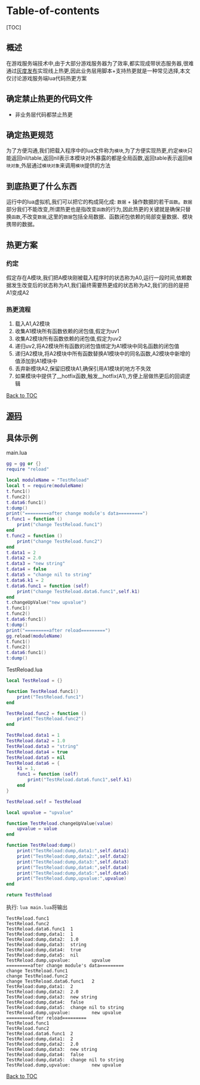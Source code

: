 <!-- date=2023-03-01 -->
<span id="busuanzi_container_page_pv" style='display:none'>
    本文阅读量: <span id="busuanzi_value_page_pv"></span> 次
</span>
<br>

# Table-of-contents
[TOC]

## 概述
在游戏服务端技术中,由于大部分游戏服务器为了效率,都实现成带状态服务器,很难通过[灰度发布](https://www.zhihu.com/tardis/sogou/art/62766088
)实现线上热更,因此业务层用脚本+支持热更就是一种常见选择,本文仅讨论游戏服务端lua代码热更方案

## 确定禁止热更的代码文件
* 非业务层代码都禁止热更

## 确定热更规范
为了方便沟通,我们把载入程序中的lua文件称为`模块`,为了方便实现热更,约定`模块`只能返回nil/table,返回nil表示本模块对外暴露的都是全局函数,返回table表示返回`模块对象`,外层通过`模块对象`来调用`模块`提供的方法

## 到底热更了什么东西
运行中的lua虚拟机,我们可以把它的构成简化成: `数据` + 操作数据的若干`函数`。`数据`部分我们不能改变,所谓热更也是指改变`函数`的行为,因此热更的关键就是确保只替换`函数`,不改变`数据`,这里的`数据`包括全局数据、函数闭包依赖的局部变量数据、模块携带的数据。

## 热更方案
### 约定
假定存在A模块,我们把A模块刚被载入程序时的状态称为A0,运行一段时间,依赖数据发生改变后的状态称为A1,我们最终需要热更成的状态称为A2,我们的目的是把A1变成A2
### 热更流程
1. 载入A1,A2模块
2. 收集A1模块所有函数依赖的闭包值,假定为uv1
3. 收集A2模块所有函数依赖的闭包值,假定为uv2
4. 递归uv2,将A2模块所有函数的闭包值绑定为A1模块中同名函数的闭包值
5. 递归A2模块,将A2模块中所有函数替换A1模块中的同名函数,A2模块中新增的值添加到A1模块中
6. 丢弃新模块A2,保留旧模块A1,确保引用A1模块的地方不失效
7. 如果模块中提供了__hotfix函数,触发__hotfix(A1),方便上层做热更后的回调逻辑

[Back to TOC](#table-of-contents)

## [源码](https://github.com/sundream/ggApp/blob/master/gg/base/reload.lua)

## 具体示例
main.lua
```lua
gg = gg or {}
require "reload"

local moduleName = "TestReload"
local t = require(moduleName)
t.func1()
t.func2()
t.data6:func1()
t:dump()
print("=========after change module's data=========")
t.func1 = function ()
    print("change TestReload.func1")
end
t.func2 = function ()
    print("change TestReload.func2")
end
t.data1 = 2
t.data2 = 2.0
t.data3 = "new string"
t.data4 = false
t.data5 = "change nil to string"
t.data6.k1 = 2
t.data6.func1 = function (self)
    print("change TestReload.data6.func1",self.k1)
end
t.changeUpValue("new upvalue")
t.func1()
t.func2()
t.data6:func1()
t:dump()
print("=========after reload=========")
gg.reload(moduleName)
t.func1()
t.func2()
t.data6:func1()
t:dump()
```

TestReload.lua
```lua
local TestReload = {}

function TestReload.func1()
    print("TestReload.func1")
end

TestReload.func2 = function ()
    print("TestReload.func2")
end

TestReload.data1 = 1
TestReload.data2 = 1.0
TestReload.data3 = "string"
TestReload.data4 = true
TestReload.data5 = nil
TestReload.data6 = {
    k1 = 1,
    func1 = function (self)
        print("TestReload.data6.func1",self.k1)
    end
}

TestReload.self = TestReload

local upvalue = "upvalue"

function TestReload.changeUpValue(value)
    upvalue = value
end

function TestReload:dump()
    print("TestReload:dump,data1:",self.data1)
    print("TestReload:dump,data2:",self.data2)
    print("TestReload:dump,data3:",self.data3)
    print("TestReload:dump,data4:",self.data4)
    print("TestReload:dump,data5:",self.data5)
    print("TestReload.dump,upvalue:",upvalue)
end

return TestReload
```
执行: `lua main.lua`将输出
```
TestReload.func1
TestReload.func2
TestReload.data6.func1  1
TestReload:dump,data1:  1
TestReload:dump,data2:  1.0
TestReload:dump,data3:  string
TestReload:dump,data4:  true
TestReload:dump,data5:  nil
TestReload.dump,upvalue:        upvalue
=========after change module's data=========
change TestReload.func1
change TestReload.func2
change TestReload.data6.func1   2
TestReload:dump,data1:  2
TestReload:dump,data2:  2.0
TestReload:dump,data3:  new string
TestReload:dump,data4:  false
TestReload:dump,data5:  change nil to string
TestReload.dump,upvalue:        new upvalue
=========after reload=========
TestReload.func1
TestReload.func2
TestReload.data6.func1  2
TestReload:dump,data1:  2
TestReload:dump,data2:  2.0
TestReload:dump,data3:  new string
TestReload:dump,data4:  false
TestReload:dump,data5:  change nil to string
TestReload.dump,upvalue:        new upvalue
```

[Back to TOC](#table-of-contents)